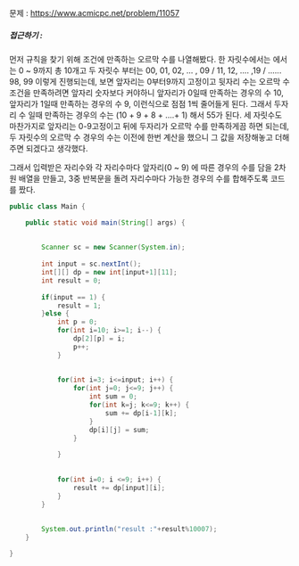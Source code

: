 
문제 : <https://www.acmicpc.net/problem/11057>

##### 접근하기 :

먼저 규칙을 찾기 위해 조건에 만족하는 오르막 수를 나열해봤다.
한 자릿수에서는 에서는 0 ~ 9까지 총 10개고
두 자릿수 부터는 00, 01, 02, ... , 09 /  11, 12, .... ,19 / ...... 98, 99
이렇게 진행되는데, 보면 앞자리는 0부터9까지 고정이고 뒷자리 수는 오르막 수 조건을 만족하려면 앞자리 숫자보다 커야하니
앞자리가 0일때 만족하는 경우의 수 10, 앞자리가 1일때 만족하는 경우의 수 9, 이런식으로 점점 1씩 줄어들게 된다.
그래서 두자리 수 일때 만족하는 경우의 수는 (10 + 9 + 8 + ....+ 1) 해서 55가 된다.
세 자릿수도 마찬가지로 앞자리는 0-9고정이고 뒤에 두자리가 오르막 수를 만족하게끔 하면 되는데,
두 자릿수의 오르막 수 경우의 수는 이전에 한번 계산을 했으니 그 값을 저장해놓고 더해주면 되겠다고 생각했다.

그래서 입력받은 자리수와 각 자리수마다 앞자리(0 ~ 9) 에 따른 경우의 수를 담을 2차원 배열을 만들고,
3중 반복문을 돌려 자리수마다 가능한 경우의 수를 합해주도록 코드를 짰다.

```java
public class Main {

	public static void main(String[] args) {
		
		
		Scanner sc = new Scanner(System.in);
		
		int input = sc.nextInt();
		int[][] dp = new int[input+1][11];
		int result = 0;
		
		if(input == 1) {
			result = 1;
		}else {
			int p = 0;
			for(int i=10; i>=1; i--) {
				dp[2][p] = i;
				p++;
			}
			
			
			for(int i=3; i<=input; i++) {
				for(int j=0; j<=9; j++) {
					int sum = 0;
					for(int k=j; k<=9; k++) {
						sum += dp[i-1][k];
					}
					dp[i][j] = sum;
				}
				
			}
			
			
			for(int i=0; i <=9; i++) {
				result += dp[input][i];
			}
		}
		
		
		System.out.println("result :"+result%10007);
	}

}
```





